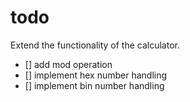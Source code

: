 # todo

Extend the functionality of the calculator.

- [] add mod operation
- [] implement hex number handling
- [] implement bin number handling

